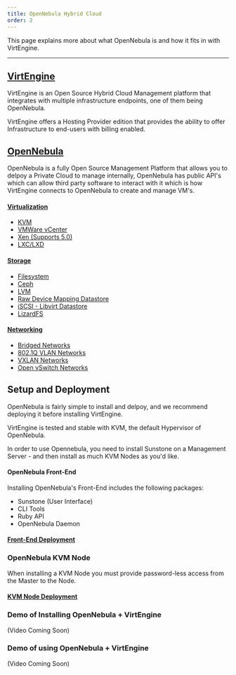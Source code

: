 ```yaml
---
title: OpenNebula Hybrid Cloud
order: 2
---
```


This page explains more about what OpenNebula is and how it fits in with VirtEngine.

---

## [VirtEngine](https://virtengine.com)

VirtEngine is an Open Source Hybrid Cloud Management platform that integrates with multiple infrastructure endpoints, one of them being OpenNebula.

VirtEngine offers a Hosting Provider edition that provides the ability to offer Infrastructure to end-users with billing enabled.


## [OpenNebula](https://opennebula.org)

OpenNebula is a fully Open Source Management Platform that allows you to delpoy a Private Cloud to manage internally, OpenNebula has public API's which can allow third party software to interact with it which is how VirtEngine connects to OpenNebula to create and manage VM's.

#### [Virtualization](https://docs.opennebula.org/5.6/deployment/open_cloud_host_setup/index.html)
- [KVM](https://docs.opennebula.org/5.6/deployment/open_cloud_host_setup/kvm_driver.html)
- [VMWare vCenter](https://docs.opennebula.org/5.6/deployment/vmware_infrastructure_setup/index.html)
- [Xen (Supports 5.0)](https://github.com/OpenNebula/addon-xen)
- [LXC/LXD](https://github.com/OpenNebula/addon-lxcone)

#### [Storage](https://docs.opennebula.org/5.6/deployment/open_cloud_storage_setup/overview.html#datastore-types)
- [Filesystem](https://docs.opennebula.org/5.6/deployment/open_cloud_storage_setup/fs_ds.html#fs-ds)
- [Ceph](https://docs.opennebula.org/5.6/deployment/open_cloud_storage_setup/ceph_ds.html#ceph-ds)
- [LVM](https://docs.opennebula.org/5.6/deployment/open_cloud_storage_setup/lvm_drivers.html#lvm-drivers)
- [Raw Device Mapping Datastore](https://docs.opennebula.org/5.6/deployment/open_cloud_storage_setup/dev_ds.html#dev-ds)
- [iSCSI - Libvirt Datastore](https://docs.opennebula.org/5.6/deployment/open_cloud_storage_setup/iscsi_ds.html#iscsi-ds)
- [LizardFS](https://opennebula.org/ecosystem/lizardfs/)

#### [Networking](https://docs.opennebula.org/5.6/deployment/open_cloud_networking_setup/index.html)
- [Bridged Networks](https://docs.opennebula.org/5.6/deployment/open_cloud_networking_setup/bridged.html)
- [802.1Q VLAN Networks](https://docs.opennebula.org/5.6/deployment/open_cloud_networking_setup/bridged.html)
- [VXLAN Networks](https://docs.opennebula.org/5.6/deployment/open_cloud_networking_setup/vxlan.html)
- [Open vSwitch Networks](https://docs.opennebula.org/5.6/deployment/open_cloud_networking_setup/vxlan.html)

## Setup and Deployment

OpenNebula is fairly simple to install and delpoy, and we recommend deploying it before installing VirtEngine.

VirtEngine is tested and stable with KVM, the default Hypervisor of OpenNebula.

In order to use Opennebula, you need to install Sunstone on a Management Server - and then install as much KVM Nodes as you'd like.

#### OpenNebula Front-End
Installing OpenNebula's Front-End includes the following packages:
- Sunstone (User Interface)
- CLI Tools
- Ruby API
- OpenNebula Daemon


#### [Front-End Deployment](https://docs.opennebula.org/5.6/deployment/opennebula_installation/index.html)


### OpenNebula KVM Node

When installing a KVM Node you must provide password-less access from the Master to the Node.

#### [KVM Node Deployment](https://docs.opennebula.org/5.6/deployment/node_installation/kvm_node_installation.html)


### Demo of Installing OpenNebula + VirtEngine

(Video Coming Soon)

### Demo of using OpenNebula + VirtEngine

(Video Coming Soon)
